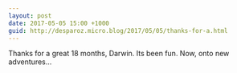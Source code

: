 ```yaml
---
layout: post
date: 2017-05-05 15:00 +1000
guid: http://desparoz.micro.blog/2017/05/05/thanks-for-a.html
---
```

Thanks for a great 18 months, Darwin. Its been fun. Now, onto new adventures...
